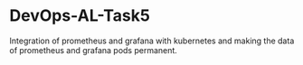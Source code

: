 # DevOps-AL-Task5
Integration of prometheus and grafana with kubernetes and making the data of prometheus and grafana pods permanent.
